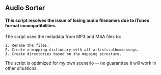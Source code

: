 ## Audio Sorter

#### This script resolves the issue of losing audio filenames due to iTunes format incompatibilities.

The script uses the metadata from MP3 and M4A files to:

    1. Rename the files.
    2. Create a mapping dictionary with all artists:albums:songs.
    3. Create directories based on the mapping structure.

The script is optimized for my own scenario -- no guaranttee it
will work in other situations.


